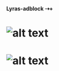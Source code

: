 #### Lyras-adblock ⇢+
# ![alt text](https://cdn.discordapp.com/attachments/797203351871684702/797477816710856714/ezgif-3-b33aecd566e6.gif) 


# ![alt text](https://cdn.discordapp.com/attachments/646731473407311882/807768574898733066/Skarmbild_2021-02-07_011532.png)
